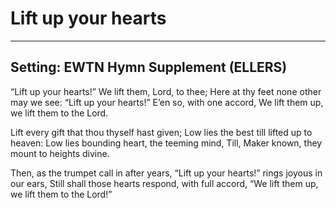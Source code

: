 # Lift up your hearts

***

## Setting: EWTN Hymn Supplement (ELLERS)

“Lift up your hearts!” We lift them, Lord, to thee;
Here at thy feet none other may we see:
“Lift up your hearts!” E’en so, with one accord,
We lift them up, we lift them to the Lord.

Lift every gift that thou thyself hast given;
Low lies the best till lifted up to heaven:
Low lies bounding heart, the teeming mind,
Till, Maker known, they mount to heights divine.

Then, as the trumpet call in after years,
“Lift up your hearts!” rings joyous in our ears,
Still shall those hearts respond, with full accord,
“We lift them up, we lift them to the Lord!”